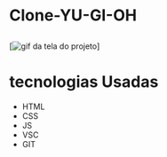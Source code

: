 # Clone-YU-GI-OH
  
  ##

[<img src="./src/imagens/gif.gif" alt="gif da tela do projeto">]

# tecnologias Usadas
- HTML
- CSS
- JS
- VSC
- GIT